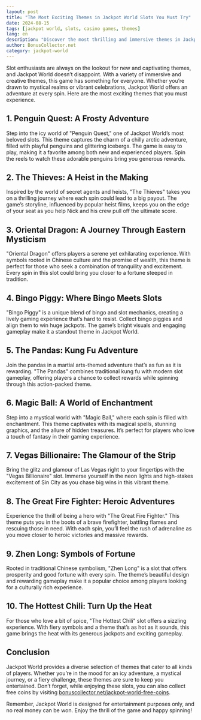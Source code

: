 ```yaml
---
layout: post  
title: "The Most Exciting Themes in Jackpot World Slots You Must Try"  
date: 2024-08-15  
tags: [jackpot world, slots, casino games, themes]  
lang: en  
description: "Discover the most thrilling and immersive themes in Jackpot World Slots that you absolutely must experience."  
author: BonusCollector.net  
category: jackpot-world
---
```


Slot enthusiasts are always on the lookout for new and captivating themes, and Jackpot World doesn’t disappoint. With a variety of immersive and creative themes, this game has something for everyone. Whether you’re drawn to mystical realms or vibrant celebrations, Jackpot World offers an adventure at every spin. Here are the most exciting themes that you must experience.

## 1. **Penguin Quest: A Frosty Adventure**

Step into the icy world of "Penguin Quest," one of Jackpot World’s most beloved slots. This theme captures the charm of a chilly arctic adventure, filled with playful penguins and glittering icebergs. The game is easy to play, making it a favorite among both new and experienced players. Spin the reels to watch these adorable penguins bring you generous rewards.

## 2. **The Thieves: A Heist in the Making**

Inspired by the world of secret agents and heists, "The Thieves" takes you on a thrilling journey where each spin could lead to a big payout. The game’s storyline, influenced by popular heist films, keeps you on the edge of your seat as you help Nick and his crew pull off the ultimate score.

## 3. **Oriental Dragon: A Journey Through Eastern Mysticism**

"Oriental Dragon" offers players a serene yet exhilarating experience. With symbols rooted in Chinese culture and the promise of wealth, this theme is perfect for those who seek a combination of tranquility and excitement. Every spin in this slot could bring you closer to a fortune steeped in tradition.

## 4. **Bingo Piggy: Where Bingo Meets Slots**

"Bingo Piggy" is a unique blend of bingo and slot mechanics, creating a lively gaming experience that’s hard to resist. Collect bingo piggies and align them to win huge jackpots. The game’s bright visuals and engaging gameplay make it a standout theme in Jackpot World.

## 5. **The Pandas: Kung Fu Adventure**

Join the pandas in a martial arts-themed adventure that’s as fun as it is rewarding. "The Pandas" combines traditional kung fu with modern slot gameplay, offering players a chance to collect rewards while spinning through this action-packed theme.

## 6. **Magic Ball: A World of Enchantment**

Step into a mystical world with "Magic Ball," where each spin is filled with enchantment. This theme captivates with its magical spells, stunning graphics, and the allure of hidden treasures. It’s perfect for players who love a touch of fantasy in their gaming experience.

## 7. **Vegas Billionaire: The Glamour of the Strip**

Bring the glitz and glamour of Las Vegas right to your fingertips with the "Vegas Billionaire" slot. Immerse yourself in the neon lights and high-stakes excitement of Sin City as you chase big wins in this vibrant theme.

## 8. **The Great Fire Fighter: Heroic Adventures**

Experience the thrill of being a hero with "The Great Fire Fighter." This theme puts you in the boots of a brave firefighter, battling flames and rescuing those in need. With each spin, you’ll feel the rush of adrenaline as you move closer to heroic victories and massive rewards.

## 9. **Zhen Long: Symbols of Fortune**

Rooted in traditional Chinese symbolism, "Zhen Long" is a slot that offers prosperity and good fortune with every spin. The theme’s beautiful design and rewarding gameplay make it a popular choice among players looking for a culturally rich experience.

## 10. **The Hottest Chili: Turn Up the Heat**

For those who love a bit of spice, "The Hottest Chili" slot offers a sizzling experience. With fiery symbols and a theme that’s as hot as it sounds, this game brings the heat with its generous jackpots and exciting gameplay.

## Conclusion

Jackpot World provides a diverse selection of themes that cater to all kinds of players. Whether you’re in the mood for an icy adventure, a mystical journey, or a fiery challenge, these themes are sure to keep you entertained. Don’t forget, while enjoying these slots, you can also collect free coins by visiting [bonuscollector.net/jackpot-world-free-coins](https://bonuscollector.net/jackpot-world-free-coins/).

Remember, Jackpot World is designed for entertainment purposes only, and no real money can be won. Enjoy the thrill of the game and happy spinning!
